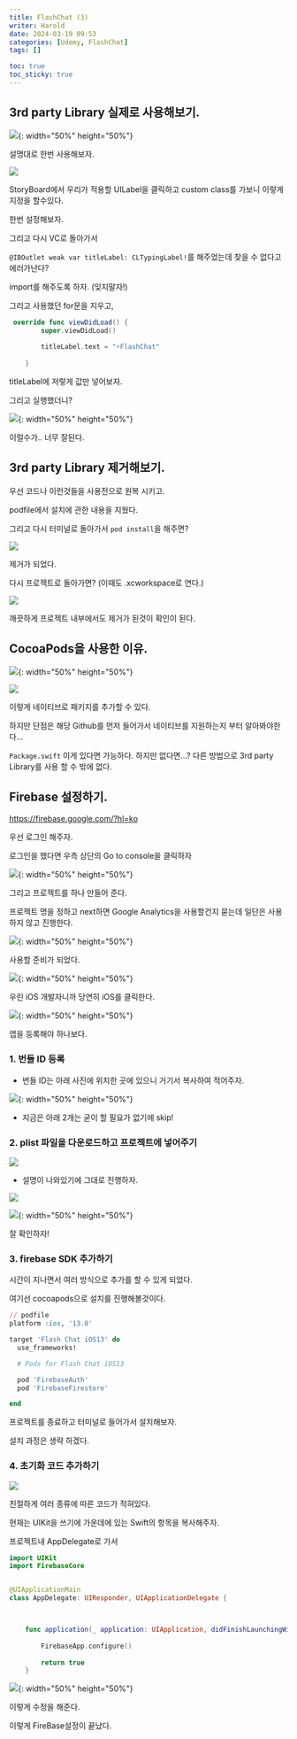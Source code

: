 ```yaml
---
title: FlashChat (3)
writer: Harold
date: 2024-03-19 09:53
categories: [Udemy, FlashChat]
tags: []

toc: true
toc_sticky: true
---
```


## 3rd party Library 실제로 사용해보기.

![](https://i.esdrop.com/d/f/NrA2xlqacz/TNsGuRz10C.png){: width="50%" height="50%"}

설명대로 한번 사용해보자.

![](https://i.esdrop.com/d/f/NrA2xlqacz/qmBY8A2cw9.png)

StoryBoard에서 우리가 적용할 UILabel을 클릭하고 custom class를 가보니 이렇게 지정을 할수있다.

한번 설정해보자.

그리고 다시 VC로 돌아가서 

`@IBOutlet weak var titleLabel: CLTypingLabel!`를 해주었는데 찾을 수 없다고 에러가난다?

import를 해주도록 하자. (잊지말자!)

그리고 사용했던 for문을 지우고,

```swift
 override func viewDidLoad() {
        super.viewDidLoad()
        
        titleLabel.text = "⚡️FlashChat"
        
    }

```

titleLabel에 저렇게 값만 넣어보자.

그리고 실행했더니?

![](https://i.esdrop.com/d/f/NrA2xlqacz/11yvIg82cO.gif){: width="50%" height="50%"}

이럴수가.. 너무 잘된다.

## 3rd party Library 제거해보기.

우선 코드나 이런것들을 사용전으로 원복 시키고.

podfile에서 설치에 관한 내용을 지웠다.

그리고 다시 터미널로 돌아가서 `pod install`을 해주면?

![](https://i.esdrop.com/d/f/NrA2xlqacz/cj7ej6cAKZ.png)

제거가 되었다.

다시 프로젝트로 돌아가면? (이때도 .xcworkspace로 연다.)

![](https://i.esdrop.com/d/f/NrA2xlqacz/vzSfPHHqYb.png)

깨끗하게 프로젝트 내부에서도 제거가 된것이 확인이 된다.

## CocoaPods을 사용한 이유.

![](https://i.esdrop.com/d/f/NrA2xlqacz/xDpgJm13bK.png){: width="50%" height="50%"}

![](https://i.esdrop.com/d/f/NrA2xlqacz/D2JPkp5BJ6.png)

이렇게 네이티브로 패키지를 추가할 수 있다.

하지만 단점은 해당 Github를 먼저 들어가서 네이티브를 지원하는지 부터 알아봐야한다...

`Package.swift` 이게 있다면 가능하다. 하지만 없다면...? 다른 방법으로 3rd party Library를 사용 할 수 밖에 없다.

## Firebase 설정하기.

<https://firebase.google.com/?hl=ko>

우선 로그인 해주자.

로그인을 했다면 우측 상단의 Go to console을 클릭하자

![](https://i.esdrop.com/d/f/NrA2xlqacz/eJPQo7KevD.png){: width="50%" height="50%"}

그리고 프로젝트를 하나 만들어 준다.

프로젝트 명을 정하고 next하면 Google Analytics을 사용할건지 묻는데 일단은 사용하지 않고 진행한다.

![](https://i.esdrop.com/d/f/NrA2xlqacz/3QB9KIi4a4.png){: width="50%" height="50%"}

사용할 준비가 되었다.

![](https://i.esdrop.com/d/f/NrA2xlqacz/AGZBlvYCJP.png){: width="50%" height="50%"}

우린 iOS 개발자니까 당연히 iOS를 클릭한다.

![](https://i.esdrop.com/d/f/NrA2xlqacz/RozjZYTUkf.png){: width="50%" height="50%"}

앱을 등록해야 하나보다.

### 1. 번들 ID 등록
- 번들 ID는 아래 사진에 위치한 곳에 있으니 거기서 복사하여 적어주자.

![](https://i.esdrop.com/d/f/NrA2xlqacz/pN8SRcNsXH.png){: width="50%" height="50%"}

- 지금은 아래 2개는 굳이 할 필요가 없기에 skip!

### 2. plist 파일을 다운로드하고 프로젝트에 넣어주기

![](https://i.esdrop.com/d/f/NrA2xlqacz/lmFx10zGPc.png)

- 설명이 나와있기에 그대로 진행하자.

![](https://i.esdrop.com/d/f/NrA2xlqacz/z8So2m3Mys.gif)

![](https://i.esdrop.com/d/f/NrA2xlqacz/ueiTACc5aj.png){: width="50%" height="50%"}

잘 확인하자!

### 3. firebase SDK 추가하기

시간이 지나면서 여러 방식으로 추가를 할 수 있게 되었다.

여기선 cocoapods으로 설치를 진행해볼것이다.

```ruby
// podfile
platform :ios, '13.0'

target 'Flash Chat iOS13' do
  use_frameworks!

  # Pods for Flash Chat iOS13

  pod 'FirebaseAuth'
  pod 'FirebaseFirestore'

end

```

프로젝트를 종료하고 터미널로 들어가서 설치해보자.

설치 과정은 생략 하겠다.

### 4. 초기화 코드 추가하기

![](https://i.esdrop.com/d/f/NrA2xlqacz/OgpqfiIVj7.png)

친절하게 여러 종류에 따른 코드가 적혀있다.

현재는 UIKit을 쓰기에 가운데에 있는 Swift의 항목을 복사해주자.

프로젝트내 AppDelegate로 가서

```swift
import UIKit
import FirebaseCore


@UIApplicationMain
class AppDelegate: UIResponder, UIApplicationDelegate {



    func application(_ application: UIApplication, didFinishLaunchingWithOptions launchOptions: [UIApplication.LaunchOptionsKey: Any]?) -> Bool {
        
        FirebaseApp.configure()
        
        return true
    }
```

![](https://i.esdrop.com/d/f/NrA2xlqacz/7bJES8ltWw.png){: width="50%" height="50%"}

이렇게 수정을 해준다.

이렇게 FireBase설정이 끝났다.

